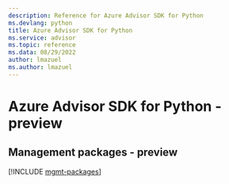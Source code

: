 ```yaml
---
description: Reference for Azure Advisor SDK for Python
ms.devlang: python
title: Azure Advisor SDK for Python
ms.service: advisor
ms.topic: reference
ms.data: 08/29/2022
author: lmazuel
ms.author: lmazuel
---
```

# Azure Advisor SDK for Python - preview

## Management packages - preview
[!INCLUDE [mgmt-packages](advisor-mgmt-index.md)]